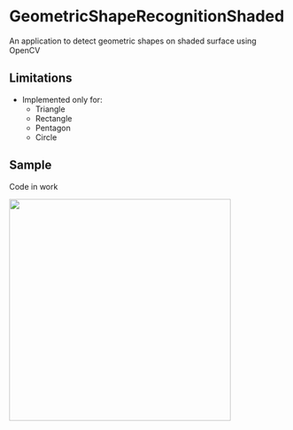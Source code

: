 # GeometricShapeRecognitionShaded

An application to detect geometric shapes on shaded surface using OpenCV 

## Limitations

 - Implemented only for:
   - Triangle
   - Rectangle
   - Pentagon
   - Circle
 
## Sample

Code in work

<img src="assets/ShadedImage.jpeg" width="400px">
